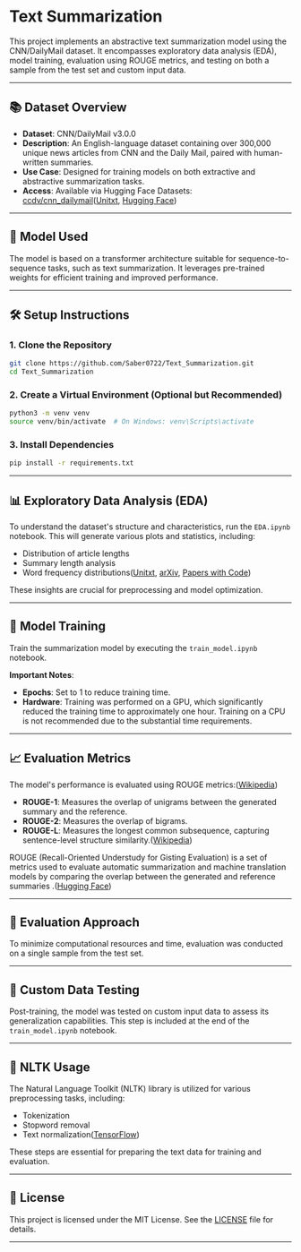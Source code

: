 # Text Summarization

This project implements an abstractive text summarization model using the CNN/DailyMail dataset. It encompasses exploratory data analysis (EDA), model training, evaluation using ROUGE metrics, and testing on both a sample from the test set and custom input data.

---

## 📚 Dataset Overview

* **Dataset**: CNN/DailyMail v3.0.0
* **Description**: An English-language dataset containing over 300,000 unique news articles from CNN and the Daily Mail, paired with human-written summaries.
* **Use Case**: Designed for training models on both extractive and abstractive summarization tasks.
* **Access**: Available via Hugging Face Datasets: [ccdv/cnn\_dailymail](https://huggingface.co/datasets/ccdv/cnn_dailymail)([Unitxt][1], [Hugging Face][2])

---

## 🧠 Model Used

The model is based on a transformer architecture suitable for sequence-to-sequence tasks, such as text summarization. It leverages pre-trained weights for efficient training and improved performance.

---

## 🛠️ Setup Instructions

### 1. Clone the Repository

```bash
git clone https://github.com/Saber0722/Text_Summarization.git
cd Text_Summarization
```

### 2. Create a Virtual Environment (Optional but Recommended)

```bash
python3 -m venv venv
source venv/bin/activate  # On Windows: venv\Scripts\activate
```

### 3. Install Dependencies

```bash
pip install -r requirements.txt
```

---

## 📊 Exploratory Data Analysis (EDA)

To understand the dataset's structure and characteristics, run the `EDA.ipynb` notebook. This will generate various plots and statistics, including:

* Distribution of article lengths
* Summary length analysis
* Word frequency distributions([Unitxt][1], [arXiv][3], [Papers with Code][4])

These insights are crucial for preprocessing and model optimization.

---

## 🚀 Model Training

Train the summarization model by executing the `train_model.ipynb` notebook.

**Important Notes**:

* **Epochs**: Set to 1 to reduce training time.
* **Hardware**: Training was performed on a GPU, which significantly reduced the training time to approximately one hour. Training on a CPU is not recommended due to the substantial time requirements.

---

## 📈 Evaluation Metrics

The model's performance is evaluated using ROUGE metrics:([Wikipedia][5])

* **ROUGE-1**: Measures the overlap of unigrams between the generated summary and the reference.
* **ROUGE-2**: Measures the overlap of bigrams.
* **ROUGE-L**: Measures the longest common subsequence, capturing sentence-level structure similarity.([Wikipedia][6])

ROUGE (Recall-Oriented Understudy for Gisting Evaluation) is a set of metrics used to evaluate automatic summarization and machine translation models by comparing the overlap between the generated and reference summaries .([Hugging Face][7])

---

## 🧪 Evaluation Approach

To minimize computational resources and time, evaluation was conducted on a single sample from the test set.

---

## 📝 Custom Data Testing

Post-training, the model was tested on custom input data to assess its generalization capabilities. This step is included at the end of the `train_model.ipynb` notebook.

---

## 🔧 NLTK Usage

The Natural Language Toolkit (NLTK) library is utilized for various preprocessing tasks, including:

* Tokenization
* Stopword removal
* Text normalization([TensorFlow][8])

These steps are essential for preparing the text data for training and evaluation.

---

## 📄 License

This project is licensed under the MIT License. See the [LICENSE](LICENSE) file for details.

---

[1]: https://www.unitxt.ai/en/main/catalog/catalog.cards.cnn_dailymail.html?utm_source=chatgpt.com "Cnn Dailymail - Unitxt"
[2]: https://huggingface.co/datasets/ccdv/cnn_dailymail?utm_source=chatgpt.com "ccdv/cnn_dailymail · Datasets at Hugging Face"
[3]: https://arxiv.org/abs/1805.06266?utm_source=chatgpt.com "A Unified Model for Extractive and Abstractive Summarization using Inconsistency Loss"
[4]: https://paperswithcode.com/dataset/cnn-daily-mail-1?utm_source=chatgpt.com "CNN/Daily Mail Dataset - Papers With Code"
[5]: https://es.wikipedia.org/wiki/ROUGE_%28m%C3%A9trica%29?utm_source=chatgpt.com "ROUGE (métrica)"
[6]: https://en.wikipedia.org/wiki/ROUGE_%28metric%29?utm_source=chatgpt.com "ROUGE (metric)"
[7]: https://huggingface.co/spaces/evaluate-metric/rouge?utm_source=chatgpt.com "ROUGE - a Hugging Face Space by evaluate-metric"
[8]: https://www.tensorflow.org/datasets/catalog/cnn_dailymail?utm_source=chatgpt.com "cnn_dailymail | TensorFlow Datasets"
